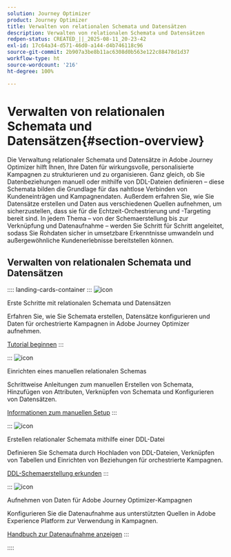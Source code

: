 ```yaml
---
solution: Journey Optimizer
product: Journey Optimizer
title: Verwalten von relationalen Schemata und Datensätzen
description: Verwalten von relationalen Schemata und Datensätzen
redpen-status: CREATED_||_2025-08-11_20-23-42
exl-id: 17c64a34-d571-46d0-a144-d4b746118c96
source-git-commit: 2b907a3be8b11ac6308d0b563e122c88478d1d37
workflow-type: ht
source-wordcount: '216'
ht-degree: 100%

---
```


# Verwalten von relationalen Schemata und Datensätzen{#section-overview}

Die Verwaltung relationaler Schemata und Datensätze in Adobe Journey Optimizer hilft Ihnen, Ihre Daten für wirkungsvolle, personalisierte Kampagnen zu strukturieren und zu organisieren. Ganz gleich, ob Sie Datenbeziehungen manuell oder mithilfe von DDL-Dateien definieren – diese Schemata bilden die Grundlage für das nahtlose Verbinden von Kundeneinträgen und Kampagnendaten. Außerdem erfahren Sie, wie Sie Datensätze erstellen und Daten aus verschiedenen Quellen aufnehmen, um sicherzustellen, dass sie für die Echtzeit-Orchestrierung und -Targeting bereit sind. In jedem Thema – von der Schemaerstellung bis zur Verknüpfung und Datenaufnahme – werden Sie Schritt für Schritt angeleitet, sodass Sie Rohdaten sicher in umsetzbare Erkenntnisse umwandeln und außergewöhnliche Kundenerlebnisse bereitstellen können.

## Verwalten von relationalen Schemata und Datensätzen

:::: landing-cards-container
:::
![icon](https://cdn.experienceleague.adobe.com/icons/circle-play.svg)

Erste Schritte mit relationalen Schemata und Datensätzen

Erfahren Sie, wie Sie Schemata erstellen, Datensätze konfigurieren und Daten für orchestrierte Kampagnen in Adobe Journey Optimizer aufnehmen.

[Tutorial beginnen](../using/orchestrated/gs-schemas.md)
:::

:::
![icon](https://cdn.experienceleague.adobe.com/icons/list-check.svg)

Einrichten eines manuellen relationalen Schemas

Schrittweise Anleitungen zum manuellen Erstellen von Schemata, Hinzufügen von Attributen, Verknüpfen von Schemata und Konfigurieren von Datensätzen.

[Informationen zum manuellen Setup](../using/orchestrated/manual-schema.md)
:::

:::
![icon](https://cdn.experienceleague.adobe.com/icons/code-branch.svg)

Erstellen relationaler Schemata mithilfe einer DDL-Datei

Definieren Sie Schemata durch Hochladen von DDL-Dateien, Verknüpfen von Tabellen und Einrichten von Beziehungen für orchestrierte Kampagnen.

[DDL-Schemaerstellung erkunden](../using/orchestrated/file-upload-schema.md)
:::

:::
![icon](https://cdn.experienceleague.adobe.com/icons/gear.svg)

Aufnehmen von Daten für Adobe Journey Optimizer-Kampagnen

Konfigurieren Sie die Datenaufnahme aus unterstützten Quellen in Adobe Experience Platform zur Verwendung in Kampagnen.

[Handbuch zur Datenaufnahme anzeigen](../using/orchestrated/ingest-data.md)
:::

::::
